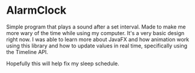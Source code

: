 # AlarmClock
Simple program that plays a sound after a set interval. Made to make me more wary of the time while using my computer. It's a very basic design right now. I was able to learn more about JavaFX and how animation work using this library and how to update values in real time, specifically using the Timeline API. 

Hopefully this will help fix my sleep schedule.
